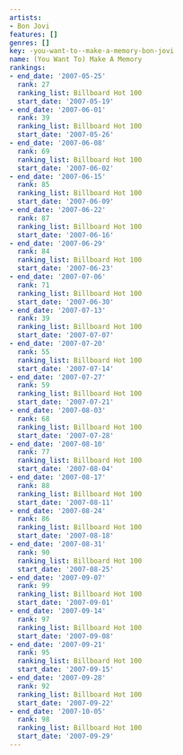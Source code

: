 ```yaml
---
artists:
- Bon Jovi
features: []
genres: []
key: -you-want-to--make-a-memory-bon-jovi
name: (You Want To) Make A Memory
rankings:
- end_date: '2007-05-25'
  rank: 27
  ranking_list: Billboard Hot 100
  start_date: '2007-05-19'
- end_date: '2007-06-01'
  rank: 39
  ranking_list: Billboard Hot 100
  start_date: '2007-05-26'
- end_date: '2007-06-08'
  rank: 69
  ranking_list: Billboard Hot 100
  start_date: '2007-06-02'
- end_date: '2007-06-15'
  rank: 85
  ranking_list: Billboard Hot 100
  start_date: '2007-06-09'
- end_date: '2007-06-22'
  rank: 87
  ranking_list: Billboard Hot 100
  start_date: '2007-06-16'
- end_date: '2007-06-29'
  rank: 84
  ranking_list: Billboard Hot 100
  start_date: '2007-06-23'
- end_date: '2007-07-06'
  rank: 71
  ranking_list: Billboard Hot 100
  start_date: '2007-06-30'
- end_date: '2007-07-13'
  rank: 39
  ranking_list: Billboard Hot 100
  start_date: '2007-07-07'
- end_date: '2007-07-20'
  rank: 55
  ranking_list: Billboard Hot 100
  start_date: '2007-07-14'
- end_date: '2007-07-27'
  rank: 59
  ranking_list: Billboard Hot 100
  start_date: '2007-07-21'
- end_date: '2007-08-03'
  rank: 68
  ranking_list: Billboard Hot 100
  start_date: '2007-07-28'
- end_date: '2007-08-10'
  rank: 77
  ranking_list: Billboard Hot 100
  start_date: '2007-08-04'
- end_date: '2007-08-17'
  rank: 88
  ranking_list: Billboard Hot 100
  start_date: '2007-08-11'
- end_date: '2007-08-24'
  rank: 86
  ranking_list: Billboard Hot 100
  start_date: '2007-08-18'
- end_date: '2007-08-31'
  rank: 90
  ranking_list: Billboard Hot 100
  start_date: '2007-08-25'
- end_date: '2007-09-07'
  rank: 99
  ranking_list: Billboard Hot 100
  start_date: '2007-09-01'
- end_date: '2007-09-14'
  rank: 97
  ranking_list: Billboard Hot 100
  start_date: '2007-09-08'
- end_date: '2007-09-21'
  rank: 95
  ranking_list: Billboard Hot 100
  start_date: '2007-09-15'
- end_date: '2007-09-28'
  rank: 92
  ranking_list: Billboard Hot 100
  start_date: '2007-09-22'
- end_date: '2007-10-05'
  rank: 98
  ranking_list: Billboard Hot 100
  start_date: '2007-09-29'
---
```


